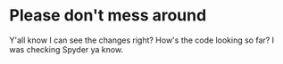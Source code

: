 # Please don't mess around

Y'all know I can see the changes right? How's the code looking so far? I was checking Spyder ya know.
